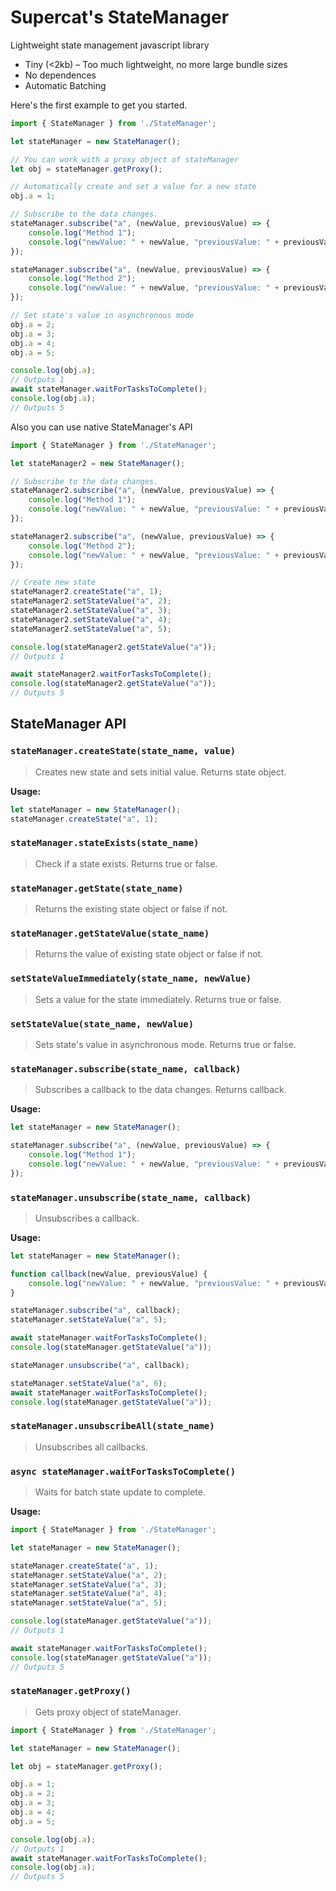 # Supercat's StateManager
Lightweight state management javascript library 

- Tiny (<2kb) – Too much lightweight, no more large bundle sizes
- No dependences
- Automatic Batching

Here's the first example to get you started.
```js
import { StateManager } from './StateManager';

let stateManager = new StateManager();

// You can work with a proxy object of stateManager
let obj = stateManager.getProxy();

// Automatically create and set a value for a new state
obj.a = 1;

// Subscribe to the data changes.
stateManager.subscribe("a", (newValue, previousValue) => {
    console.log("Method 1");
    console.log("newValue: " + newValue, "previousValue: " + previousValue);
});

stateManager.subscribe("a", (newValue, previousValue) => {
    console.log("Method 2");
    console.log("newValue: " + newValue, "previousValue: " + previousValue);
});

// Set state's value in asynchronous mode
obj.a = 2;
obj.a = 3;
obj.a = 4;
obj.a = 5;

console.log(obj.a);
// Outputs 1
await stateManager.waitForTasksToComplete();
console.log(obj.a);
// Outputs 5
```

Also you can use native StateManager's API
```js
import { StateManager } from './StateManager';

let stateManager2 = new StateManager();

// Subscribe to the data changes.
stateManager2.subscribe("a", (newValue, previousValue) => {
    console.log("Method 1");
    console.log("newValue: " + newValue, "previousValue: " + previousValue);
});

stateManager2.subscribe("a", (newValue, previousValue) => {
    console.log("Method 2");
    console.log("newValue: " + newValue, "previousValue: " + previousValue);
});

// Create new state
stateManager2.createState("a", 1);
stateManager2.setStateValue("a", 2);
stateManager2.setStateValue("a", 3);
stateManager2.setStateValue("a", 4);
stateManager2.setStateValue("a", 5);

console.log(stateManager2.getStateValue("a"));
// Outputs 1

await stateManager2.waitForTasksToComplete();
console.log(stateManager2.getStateValue("a"));
// Outputs 5
```


## StateManager API 

### `stateManager.createState(state_name, value)`
> Creates new state and sets initial value. Returns state object.

**Usage:**
```js
let stateManager = new StateManager();
stateManager.createState("a", 1);
```

### `stateManager.stateExists(state_name)`

> Check if a state exists. Returns true or false.

### `stateManager.getState(state_name)`
> Returns the existing state object or false if not.

### `stateManager.getStateValue(state_name)`
> Returns the value of existing state object or false if not.

### `setStateValueImmediately(state_name, newValue)`
> Sets a value for the state immediately. 
> Returns true or false.

### `setStateValue(state_name, newValue)`
> Sets state's value in asynchronous mode. 
> Returns true or false.

### `stateManager.subscribe(state_name, callback)`
> Subscribes a callback to the data changes. Returns callback.

**Usage:**
```js
let stateManager = new StateManager();

stateManager.subscribe("a", (newValue, previousValue) => {
    console.log("Method 1");
    console.log("newValue: " + newValue, "previousValue: " + previousValue);
});
```

### `stateManager.unsubscribe(state_name, callback)`
> Unsubscribes a callback.

**Usage:**
```js
let stateManager = new StateManager();

function callback(newValue, previousValue) {
    console.log("newValue: " + newValue, "previousValue: " + previousValue);
}

stateManager.subscribe("a", callback);
stateManager.setStateValue("a", 5);

await stateManager.waitForTasksToComplete();
console.log(stateManager.getStateValue("a"));

stateManager.unsubscribe("a", callback);

stateManager.setStateValue("a", 6);
await stateManager.waitForTasksToComplete();
console.log(stateManager.getStateValue("a"));
```

### `stateManager.unsubscribeAll(state_name)`
> Unsubscribes all callbacks.

### `async stateManager.waitForTasksToComplete()`
> Waits for batch state update to complete.

**Usage:**
```js
import { StateManager } from './StateManager';

let stateManager = new StateManager();

stateManager.createState("a", 1);
stateManager.setStateValue("a", 2);
stateManager.setStateValue("a", 3);
stateManager.setStateValue("a", 4);
stateManager.setStateValue("a", 5);

console.log(stateManager.getStateValue("a"));
// Outputs 1

await stateManager.waitForTasksToComplete();
console.log(stateManager.getStateValue("a"));
// Outputs 5
```

### `stateManager.getProxy()`
> Gets proxy object of stateManager.
```js
import { StateManager } from './StateManager';

let stateManager = new StateManager();

let obj = stateManager.getProxy();

obj.a = 1;
obj.a = 2;
obj.a = 3;
obj.a = 4;
obj.a = 5;

console.log(obj.a);
// Outputs 1
await stateManager.waitForTasksToComplete();
console.log(obj.a);
// Outputs 5
```
